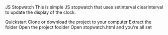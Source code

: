 JS Stopwatch
This is simple JS stopwatch that uses setinterval clearInterval to update the display of the clock.

Quickstart
Clone or download the project to your computer
Extract the folder 
Open the project foolder
Open stopwatch.html and you're all set
